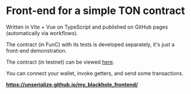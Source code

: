 # Front-end for a simple TON contract

Written in Vite + Vue on TypeScript and published on GitHub pages (automatically via workflows).

The contract (in FunC) with its tests is developed separately, it's just a front-end demonstration.

The contract (in testnet) can be viewed [here](https://testnet.tonscan.org/address/EQD4Nu_attpQdAHKaSOKSUwAfpJUrXIstF5yGqZvYr-RJT6e).

You can connect your wallet, invoke getters, and send some transactions.

**https://unserialize.github.io/my_blackhole_frontend/**
